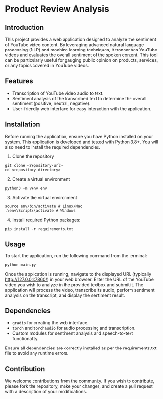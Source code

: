 # Product Review Analysis


## Introduction
This project provides a web application designed to analyze the sentiment of YouTube video content. By leveraging advanced natural language processing (NLP) and machine learning techniques, it transcribes YouTube videos and evaluates the overall sentiment of the spoken content. This tool can be particularly useful for gauging public opinion on products, services, or any topics covered in YouTube videos.

## Features

- Transcription of YouTube video audio to text.
- Sentiment analysis of the transcribed text to determine the overall sentiment (positive, neutral, negative).
- User-friendly web interface for easy interaction with the application.

## Installation
Before running the application, ensure you have Python installed on your system. This application is developed and tested with Python 3.8+. You will also need to install the required dependencies.

1. Clone the repository
```shell
git clone <repository-url>
cd <repository-directory>
```
2. Create a virtual environment
```shell
python3 -m venv env
```
3. Activate the virtual environment
```shell
source env/bin/activate # Linux/Mac
.\env\Scripts\activate # Windows
```

4. Install required Python packages:
```shell
pip install -r requirements.txt
```

## Usage
To start the application, run the following command from the terminal:
```shell
python main.py
```

Once the application is running, navigate to the displayed URL (typically http://127.0.0.1:7860/) in your web browser. Enter the URL of the YouTube video you wish to analyze in the provided textbox and submit it. The application will process the video, transcribe its audio, perform sentiment analysis on the transcript, and display the sentiment result.

## Dependencies
- `gradio` for creating the web interface.
- `torch` and `torchaudio` for audio processing and transcription.
- Custom modules for sentiment analysis and speech-to-text functionality. 

Ensure all dependencies are correctly installed as per the requirements.txt file to avoid any runtime errors.

## Contribution
We welcome contributions from the community. If you wish to contribute, please fork the repository, make your changes, and create a pull request with a description of your modifications.